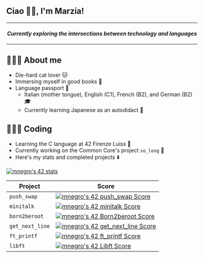 ## Ciao 👋🏻, I'm Marzia!

---

<h4 align="center"><em>Currently exploring the intersections between technology and languages</em></h4>

---

## 🙇🏻‍♀️ About me
* Die-hard cat lover 🐱 
* Immersing myself in good books 🎨 
* Language passport 🪪 
	* Italian (mother tongue), English (C1), French (B2), and German (B2) 🎓 
	* Currently learning Japanese as an autodidact 🎌 

## 👩🏻‍💻 Coding
* Learning the C language at 42 Firenze Luiss 🌱 
* Currently working on the Common Core's project `so_long` 🔭 
* Here's my stats and completed projects ⬇️

[![mnegro's 42 stats](https://badge42.vercel.app/api/v2/clhypeekx004508mlla98wjfp/stats?cursusId=21&coalitionId=284)](https://github.com/JaeSeoKim/badge42)

| Project         | Score       |
| -----------     | ----------- |
| `push_swap`     | [![mnegro's 42 push_swap Score](https://badge42.vercel.app/api/v2/clhypeekx004508mlla98wjfp/project/3053431)](https://github.com/JaeSeoKim/badge42) |
| `minitalk`      | [![mnegro's 42 minitalk Score](https://badge42.vercel.app/api/v2/clhypeekx004508mlla98wjfp/project/3028848)](https://github.com/JaeSeoKim/badge42) |
| `born2beroot`   | [![mnegro's 42 Born2beroot Score](https://badge42.vercel.app/api/v2/clhypeekx004508mlla98wjfp/project/2875959)](https://github.com/JaeSeoKim/badge42) |
| `get_next_line` | [![mnegro's 42 get_next_line Score](https://badge42.vercel.app/api/v2/clhypeekx004508mlla98wjfp/project/2875961)](https://github.com/JaeSeoKim/badge42) |
| `ft_printf`     | [![mnegro's 42 ft_printf Score](https://badge42.vercel.app/api/v2/clhypeekx004508mlla98wjfp/project/2875960)](https://github.com/JaeSeoKim/badge42) |
| `libft`         | [![mnegro's 42 Libft Score](https://badge42.vercel.app/api/v2/clhypeekx004508mlla98wjfp/project/2818256)](https://github.com/JaeSeoKim/badge42) |

<!--
**marzianegro/marzianegro** is a ✨ _special_ ✨ repository because its `README.md` (this file) appears on your GitHub profile.


Here are some ideas to get you started:

- 🔭 I’m currently working on ...
- 🌱 I’m currently learning ...
- 👯 I’m looking to collaborate on ...
- 🤔 I’m looking for help with ...
- 💬 Ask me about ...
- 📫 How to reach me: ...
- 😄 Pronouns: ...
- ⚡ Fun fact: ...
-->
